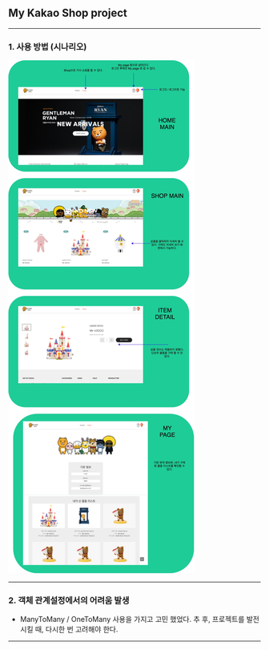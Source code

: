 ## My Kakao Shop project

---
### 1. 사용 방법 (시나리오)

 ![Image](./mykakao.jpg)

---
### 2. 객체 관계설정에서의 어려움 발생

- ManyToMany / OneToMany 사용을 가지고 고민 했었다. 추 후, 프로젝트를 발전시킬 때, 다시한 번 고려해야 한다.

---
